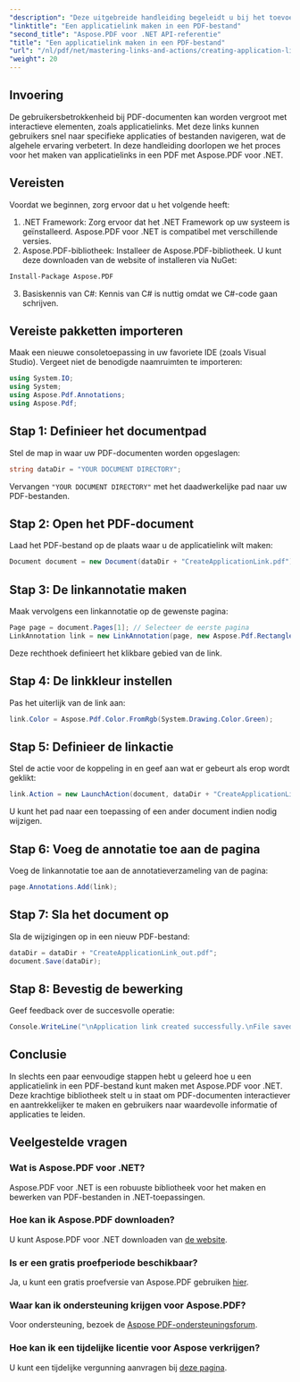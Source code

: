 ```yaml
---
"description": "Deze uitgebreide handleiding begeleidt u bij het toevoegen van interactieve applicatielinks aan PDF-documenten met Aspose.PDF voor .NET. Verbeter de gebruikersbetrokkenheid door snelle navigatie naar specifieke applicaties of bestanden mogelijk te maken."
"linktitle": "Een applicatielink maken in een PDF-bestand"
"second_title": "Aspose.PDF voor .NET API-referentie"
"title": "Een applicatielink maken in een PDF-bestand"
"url": "/nl/pdf/net/mastering-links-and-actions/creating-application-link/"
"weight": 20
---
```


## Invoering

De gebruikersbetrokkenheid bij PDF-documenten kan worden vergroot met interactieve elementen, zoals applicatielinks. Met deze links kunnen gebruikers snel naar specifieke applicaties of bestanden navigeren, wat de algehele ervaring verbetert. In deze handleiding doorlopen we het proces voor het maken van applicatielinks in een PDF met Aspose.PDF voor .NET.

## Vereisten

Voordat we beginnen, zorg ervoor dat u het volgende heeft:

1. .NET Framework: Zorg ervoor dat het .NET Framework op uw systeem is geïnstalleerd. Aspose.PDF voor .NET is compatibel met verschillende versies.
2. Aspose.PDF-bibliotheek: Installeer de Aspose.PDF-bibliotheek. U kunt deze downloaden van de website of installeren via NuGet:
```bash
Install-Package Aspose.PDF
```
3. Basiskennis van C#: Kennis van C# is nuttig omdat we C#-code gaan schrijven.

## Vereiste pakketten importeren

Maak een nieuwe consoletoepassing in uw favoriete IDE (zoals Visual Studio). Vergeet niet de benodigde naamruimten te importeren:

```csharp
using System.IO;
using System;
using Aspose.Pdf.Annotations;
using Aspose.Pdf;
```

## Stap 1: Definieer het documentpad

Stel de map in waar uw PDF-documenten worden opgeslagen:

```csharp
string dataDir = "YOUR DOCUMENT DIRECTORY";
```

Vervangen `"YOUR DOCUMENT DIRECTORY"` met het daadwerkelijke pad naar uw PDF-bestanden.

## Stap 2: Open het PDF-document

Laad het PDF-bestand op de plaats waar u de applicatielink wilt maken:

```csharp
Document document = new Document(dataDir + "CreateApplicationLink.pdf");
```

## Stap 3: De linkannotatie maken

Maak vervolgens een linkannotatie op de gewenste pagina:

```csharp
Page page = document.Pages[1]; // Selecteer de eerste pagina
LinkAnnotation link = new LinkAnnotation(page, new Aspose.Pdf.Rectangle(100, 100, 300, 300));
```

Deze rechthoek definieert het klikbare gebied van de link.

## Stap 4: De linkkleur instellen

Pas het uiterlijk van de link aan:

```csharp
link.Color = Aspose.Pdf.Color.FromRgb(System.Drawing.Color.Green);
```

## Stap 5: Definieer de linkactie

Stel de actie voor de koppeling in en geef aan wat er gebeurt als erop wordt geklikt:

```csharp
link.Action = new LaunchAction(document, dataDir + "CreateApplicationLink.pdf");
```

U kunt het pad naar een toepassing of een ander document indien nodig wijzigen.

## Stap 6: Voeg de annotatie toe aan de pagina

Voeg de linkannotatie toe aan de annotatieverzameling van de pagina:

```csharp
page.Annotations.Add(link);
```

## Stap 7: Sla het document op

Sla de wijzigingen op in een nieuw PDF-bestand:

```csharp
dataDir = dataDir + "CreateApplicationLink_out.pdf";
document.Save(dataDir);
```

## Stap 8: Bevestig de bewerking

Geef feedback over de succesvolle operatie:

```csharp
Console.WriteLine("\nApplication link created successfully.\nFile saved at " + dataDir);
```

## Conclusie

In slechts een paar eenvoudige stappen hebt u geleerd hoe u een applicatielink in een PDF-bestand kunt maken met Aspose.PDF voor .NET. Deze krachtige bibliotheek stelt u in staat om PDF-documenten interactiever en aantrekkelijker te maken en gebruikers naar waardevolle informatie of applicaties te leiden.

## Veelgestelde vragen

### Wat is Aspose.PDF voor .NET?
Aspose.PDF voor .NET is een robuuste bibliotheek voor het maken en bewerken van PDF-bestanden in .NET-toepassingen.

### Hoe kan ik Aspose.PDF downloaden?
U kunt Aspose.PDF voor .NET downloaden van [de website](https://releases.aspose.com/pdf/net/).

### Is er een gratis proefperiode beschikbaar?
Ja, u kunt een gratis proefversie van Aspose.PDF gebruiken [hier](https://releases.aspose.com/).

### Waar kan ik ondersteuning krijgen voor Aspose.PDF?
Voor ondersteuning, bezoek de [Aspose PDF-ondersteuningsforum](https://forum.aspose.com/c/pdf/10).

### Hoe kan ik een tijdelijke licentie voor Aspose verkrijgen?
U kunt een tijdelijke vergunning aanvragen bij [deze pagina](https://purchase.aspose.com/temporary-license/).